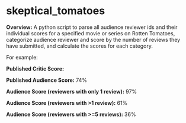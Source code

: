 # skeptical_tomatoes

**Overview:**
A python script to parse all audience reviewer ids and their individual scores for a specified movie or series on Rotten Tomatoes, categorize audience reviewer and score by the number of reviews they have submitted, and calculate the scores for each category. 

For example:

  **Published Critic Score:**
  
  **Published Audience Score:** 74%
  
  **Audience Score (reviewers with only 1 review):** 97%
  
  **Audience Score (reviewers with >1 review):** 61%
  
  **Audience Score (reviewers with >=5 reviews):** 36%
